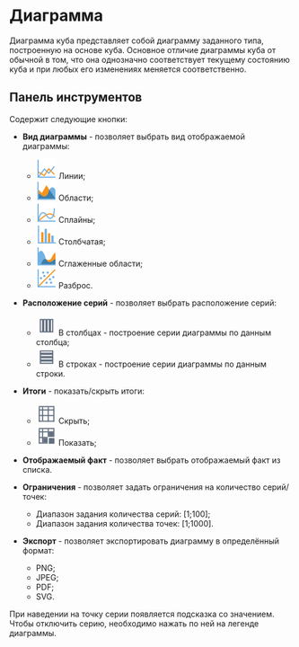 # Диаграмма

Диаграмма куба представляет собой диаграмму заданного типа, построенную на основе куба. Основное отличие диаграммы куба от обычной в том, что она однозначно соответствует текущему состоянию куба и при любых его изменениях меняется соответственно.

## Панель инструментов

Содержит следующие кнопки:

* **Вид диаграммы** - позволяет выбрать вид отображаемой диаграммы:
  * ![](../../media/app/visualization/cube/d1.svg) Линии;
  * ![](../../media/app/visualization/cube/d2.svg) Области;
  * ![](../../media/app/visualization/cube/d3.svg) Сплайны;
  * ![](../../media/app/visualization/cube/d4.svg) Столбчатая;
  * ![](../../media/app/visualization/cube/d5.svg) Сглаженные области;
  * ![](../../media/app/visualization/cube/d6.svg) Разброс.

* **Расположение серий** - позволяет выбрать расположение серий:
  * ![](../../media/app/icons/toolbar_18/toolbar_18_67.svg) В столбцах - построение серии диаграммы по данным столбца;
  * ![](../../media/app/icons/toolbar_18/toolbar_18_66.svg) В строках - построение серии диаграммы по данным строки.

* **Итоги** - показать/скрыть итоги:
  * ![](../../media/app/visualization/toolbar_18_86.svg) Скрыть;
  * ![](../../media/app/visualization/toolbar_18_87.svg) Показать;

* **Отображаемый факт** - позволяет выбрать отображаемый факт из списка.

* **Ограничения** - позволяет задать ограничения на количество серий/точек:
  * Диапазон задания количества серий: [1;100];
  * Диапазон задания количества точек: [1;1000].

* **Экспорт** - позволяет экспортировать диаграмму в определённый формат:
  * PNG;
  * JPEG;
  * PDF;
  * SVG.

При наведении на точку серии появляется подсказка со значением. Чтобы отключить серию, необходимо нажать по ней на легенде диаграммы.

